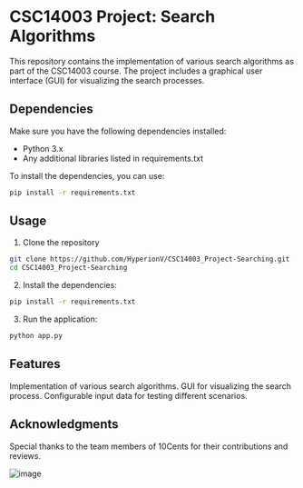 # CSC14003 Project: Search Algorithms

This repository contains the implementation of various search algorithms as part of the CSC14003 course. The project includes a graphical user interface (GUI) for visualizing the search processes.



## Dependencies
Make sure you have the following dependencies installed:

- Python 3.x
- Any additional libraries listed in requirements.txt
  
To install the dependencies, you can use:
```bash
pip install -r requirements.txt
```
## Usage
1. Clone the repository
```bash
git clone https://github.com/HyperionV/CSC14003_Project-Searching.git
cd CSC14003_Project-Searching
```
2. Install the dependencies:
```bash
pip install -r requirements.txt
```
3. Run the application:
```bash
python app.py
```

## Features
Implementation of various search algorithms.
GUI for visualizing the search process.
Configurable input data for testing different scenarios.

## Acknowledgments
Special thanks to the team members of 10Cents for their contributions and reviews.

![image](https://github.com/user-attachments/assets/182aa300-b4f2-4376-a555-9b45a24da5d2)
